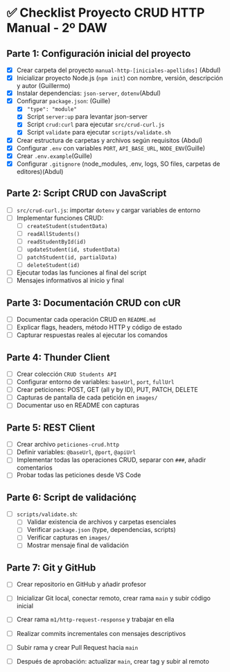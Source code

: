 # ✅ Checklist Proyecto CRUD HTTP Manual - 2º DAW

## Parte 1: Configuración inicial del proyecto

- [x] Crear carpeta del proyecto `manual-http-[iniciales-apellidos]` (Abdul)
- [x] Inicializar proyecto Node.js (`npm init`) con nombre, versión, descripción y autor (Guillermo)
- [x] Instalar dependencias: `json-server`, `dotenv`(Abdul)
- [x] Configurar `package.json`: (Guille)
  - [x] `"type": "module"`
  - [x] Script `server:up` para levantar json-server 
  - [x] Script `crud:curl` para ejecutar `src/crud-curl.js`
  - [x] Script `validate` para ejecutar `scripts/validate.sh`
- [x] Crear estructura de carpetas y archivos según requisitos (Abdul)
- [x] Configurar `.env` con variables `PORT`, `API_BASE_URL`, `NODE_ENV`(Guille)
- [x] Crear `.env.example`(Guille)
- [x] Configurar `.gitignore` (node_modules, .env, logs, SO files, carpetas de editores)(Abdul)

## Parte 2: Script CRUD con JavaScript

- [ ] `src/crud-curl.js`: importar `dotenv` y cargar variables de entorno
- [ ] Implementar funciones CRUD:
  - [ ] `createStudent(studentData)`
  - [ ] `readAllStudents()`
  - [ ] `readStudentById(id)`
  - [ ] `updateStudent(id, studentData)`
  - [ ] `patchStudent(id, partialData)`
  - [ ] `deleteStudent(id)`
- [ ] Ejecutar todas las funciones al final del script
- [ ] Mensajes informativos al inicio y final

## Parte 3: Documentación CRUD con cUR

- [ ] Documentar cada operación CRUD en `README.md`
- [ ] Explicar flags, headers, método HTTP y código de estado
- [ ] Capturar respuestas reales al ejecutar los comandos

## Parte 4: Thunder Client

- [ ] Crear colección `CRUD Students API`
- [ ] Configurar entorno de variables: `baseUrl`, `port`, `fullUrl`
- [ ] Crear peticiones: POST, GET (all y by ID), PUT, PATCH, DELETE
- [ ] Capturas de pantalla de cada petición en `images/`
- [ ] Documentar uso en README con capturas

## Parte 5: REST Client

- [ ] Crear archivo `peticiones-crud.http`
- [ ] Definir variables: `@baseUrl`, `@port`, `@apiUrl`
- [ ] Implementar todas las operaciones CRUD, separar con `###`, añadir comentarios
- [ ] Probar todas las peticiones desde VS Code

## Parte 6: Script de validaciónç

- [ ] `scripts/validate.sh`:
  - [ ] Validar existencia de archivos y carpetas esenciales
  - [ ] Verificar `package.json` (type, dependencias, scripts)
  - [ ] Verificar capturas en `images/`
  - [ ] Mostrar mensaje final de validación

## Parte 7: Git y GitHub

- [ ] Crear repositorio en GitHub y añadir profesor
- [ ] Inicializar Git local, conectar remoto, crear rama `main` y subir código inicial
- [ ] Crear rama `m1/http-request-response` y trabajar en ella
- [ ] Realizar commits incrementales con mensajes descriptivos
- [ ] Subir rama y crear Pull Request hacia `main`
- [ ] Después de aprobación: actualizar `main`, crear tag y subir al remoto
  